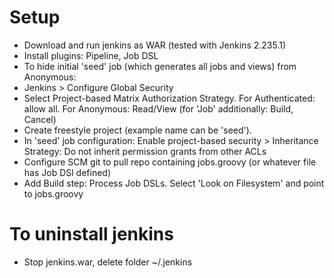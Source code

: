 # Setup
- Download and run jenkins as WAR (tested with Jenkins 2.235.1)
- Install plugins: Pipeline, Job DSL
- To hide initial 'seed' job (which generates all jobs and views) from Anonymous:
- Jenkins > Configure Global Security
- Select Project-based Matrix Authorization Strategy. For Authenticated: allow all. 
For Anonymous: Read/View (for 'Job' additionally: Build, Cancel)
- Create freestyle project (example name can be 'seed').
- In 'seed' job configuration: Enable project-based security > Inheritance Strategy: Do not inherit permission grants from other ACLs
- Configure SCM git to pull repo containing jobs.groovy (or whatever file has Job DSl defined)
- Add Build step: Process Job DSLs. Select 'Look on Filesystem' and point to jobs.groovy

# To uninstall jenkins
- Stop jenkins.war, delete folder ~/.jenkins